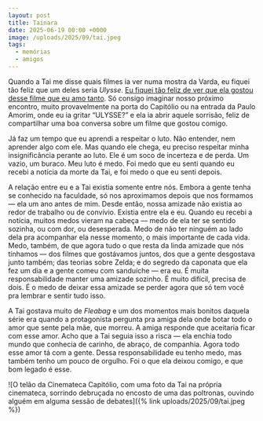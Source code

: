 ```yaml
---
layout: post
title: Tainara
date: 2025-06-19 00:00 +0000
image: /uploads/2025/09/tai.jpeg
tags:
  - memórias
  - amigos
---
```


Quando a Tai me disse quais filmes ia ver numa mostra da Varda, eu fiquei tão feliz que um deles seria _Ulysse_. [Eu fiquei tão feliz de ver que ela gostou desse filme que eu amo tanto](https://boxd.it/a1cvcv). Só consigo imaginar nosso próximo encontro, muito provavelmente na porta do Capitólio ou na entrada da Paulo Amorim, onde eu ia gritar “ULYSSE?” e ela ia abrir aquele sorrisão, feliz de compartilhar uma boa conversa sobre um filme que gostou comigo.

Já faz um tempo que eu aprendi a respeitar o luto. Não entender, nem aprender algo com ele. Mas quando ele chega, eu preciso respeitar minha insignificância perante ao luto. Ele é um soco de incerteza e de perda. Um vazio, um buraco. Meu luto é medo. Foi medo que eu senti quando eu recebi a notícia da morte da Tai, e foi medo o que eu senti depois.

A relação entre eu e a Tai existia somente entre nós. Embora a gente tenha se conhecido na faculdade, só nos aproximamos depois que nos formamos — ela um ano antes de mim. Desde então, nossa amizade não existia ao redor de trabalho ou de convívio. Existia entre ela e eu. Quando eu recebi a notícia, muitos medos vieram na cabeça — medo de ela ter se sentido sozinha, ou com dor, ou desesperada. Medo de não ter ninguém ao lado dela pra acompanhar ela nesse momento, o mais importante de cada vida. Medo, também, de que agora tudo o que resta da linda amizade que nós tínhamos — dos filmes que gostávamos juntos, dos que a gente desgostava junto também; das teorias sobre Zelda; e do segredo da caponata que ela fez um dia e a gente comeu com sanduíche — era eu. É muita responsabilidade manter uma amizade sozinho. É muito difícil, precisa de dois. É o medo de deixar essa amizade se perder agora que só tem você pra lembrar e sentir tudo isso.

A Tai gostava muito de _Fleabag_ e um dos momentos mais bonitos daquela série era quando a protagonista pergunta pra amiga dela onde botar todo o amor que sente pela mãe, que morreu. A amiga responde que aceitaria ficar com esse amor. Acho que a Tai seguia isso a risca — ela enchia todo mundo que conhecia de carinho, de abraço, de companhia. Agora todo esse amor tá com a gente. Dessa responsabilidade eu tenho medo, mas também tenho um pouco de orgulho. Foi o que ela deixou comigo, e que bom legado é esse.

![O telão da Cinemateca Capitólio, com uma foto da Tai na própria cinemateca, sorrindo debruçada no encosto de uma das poltronas, ouvindo alguém em alguma sessão de debates]({% link uploads/2025/09/tai.jpeg %})
